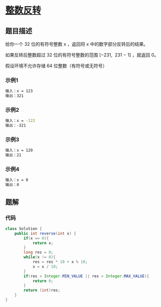 # [整数反转](https://leetcode-cn.com/problems/reverse-integer/)

## 题目描述
给你一个 32 位的有符号整数 x ，返回将 x 中的数字部分反转后的结果。

如果反转后整数超过 32 位的有符号整数的范围 [−231,  231 − 1] ，就返回 0。

假设环境不允许存储 64 位整数（有符号或无符号）

### 示例1
```bash
输入：x = 123
输出：321
```

### 示例2
```bash
输入：x = -123
输出：-321
```

### 示例3
```bash
输入：x = 120
输出：21
```

### 示例4
```bash
输入：x = 0
输出：0
```

## 题解

### 代码
```java
class Solution {
    public int reverse(int x) {
        if(x == 0){
            return x;
        }
        long res = 0;
        while(x != 0){
            res = res * 10 + x % 10;
            x = x / 10;
        }
        if(res < Integer.MIN_VALUE || res > Integer.MAX_VALUE){
            return 0;
        }
        return (int)res;
    }
}
```